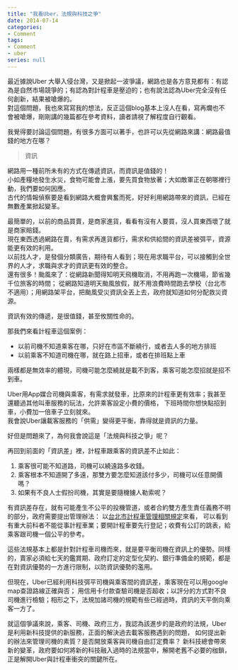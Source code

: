 ```yaml
---
title: "我看Uber，法規與科技之爭"
date: 2014-07-14
categories:
- Comment
tags:
- Comment
- uber
series: null
---
```


最近據說Uber 大舉入侵台灣，又是掀起一波爭議，網路也是各方意見都有：有認為是自然市場競爭的；有認為對計程車是壓迫的；也有說法認為Uber完全沒有任何創新，結果被嗆爆的。  
對這個問題，我也來寫寫我的想法，反正這個blog基本上沒人在看，寫再爛也不會被嗆爆，剛剛講的幾篇都在參考資料，讀者請視了解程度自行觀看。  

<!--more-->

我覺得要討論這個問題，有很多方面可以著手，也許可以先從網路來講：網路最值錢的地方在哪？  

> 資訊  

網路用一種前所未有的方式在傳遞資訊，而資訊是值錢的！  
小如產糧地發生水災，食物可能會上漲，要先買食物放著；大如敵軍正在朝哪裡行動，我們要如何因應。  
古代的情報偵察要是看到網路大概會興奮而死，好好利用網路帶來的資訊，已經在無數產業掀起變革。  

最簡單的，以前的商品買賣，是商家進貨，看看有沒有人要買，沒人買東西壞了就是商家賠錢。  
現在東西透過網路在賣，有需求再進貨都行，需求和供給間的資訊差被弭平，資源能更有效的利用。  
以前找人才，是發個分類廣告，期待有人看到；現在用求職平台，可以接觸到全世界的人才，求職與求才的資訊更有效的整合。  
還有很多！颱風來了：從網路新聞得知明天飛機取消，不用再跑一次機場，節省幾千位旅客的時間；
從網路知道明天颱風放假，就不用浪費時間跑去學校（台北市不適用）；用網路架平台，把颱風受災資訊全丟上去，政府就知道如何分配救災資源。  

資訊有效的傳遞，是很值錢，甚至攸關性命的。  

那我們來看計程車這個案例：  

* 以前司機不知道乘客在哪，只好在市區不斷繞行，或者去人多的地方排班
* 以前乘客不知道司機在哪，就在路上招車，或者在排班點上車

兩樣都是無效率的體現，司機可能怎麼繞就是載不到客，乘客可能怎麼招就是招不到車。  

Uber用App媒合司機與乘客，有需求就發車，比原來的計程車更有效率；我甚至還聽過其他叫車服務的玩法，允許乘客設定小費的價格，
下班時間你想快點招到車，小費加一倍車子立刻就來。  
我會說Uber讓載客服務的「供需」變得更平衡，靠得就是資訊的力量。  

好但是問題來了，為何我會說這是「法規與科技之爭」呢？  

再回到前面的「資訊差」裡，計程車跟乘客的資訊差不止如此：  

1. 乘客很可能不知道路，司機可以繞遠路多收錢。  
2. 乘客根本不知道開了多遠，那雙方要怎麼知道該付多少，司機可以任意開價嗎？  
3. 如果有不良人士假扮司機，其實是要隨機擄人勒索呢？  

有資訊差存在，就有可能產生不公平的投機管道，或者合約雙方產生責任義務不明的部分，政府需要提出管理辦法：
以[台北市計程車管理相關規定](https://td.police.gov.taipei/News_Content.aspx?n=0E8E80645B0D845A&s=C9BE20C71D18AECB)來看，
可以看到有重大前科者不能從事計程車業；要開計程車要先行登記；收費有公訂的跳表，給乘客跟司機一個公平的參考。  

這些法規基本上都是針對計程車司機而來，就是要平衡司機在資訊上的優勢。同樣的，賣家必須給七天的鑑賞期、政府訂定的定型化契約、銀行準備金的規範，都是在對資訊優勢的一方進行限制，以防資訊優勢的濫用。  

但現在，Uber已經利用科技弭平司機與乘客間的資訊差，乘客現在可以用google map查證路線正確與否；
用信用卡付款查驗司機是否超收；以評分的方式對不良司機進行檢驗；相形之下，法規加諸司機的規範有些已經過時，資訊的天平倒向乘客一方了。  

就這個爭議來說，乘客、司機、政府三方，我認為該進步的是政府的法規，Uber是利用新科技提供的新服務，正面的解決過去載客服務遇到的問題，
如何提出新的辦法來管理司機的素質？是否開放乘客與司機自由訂定費率？
新科技總會帶來新的變革，政府要如何將新的科技融入過時的法規當中，解開老舊不必要的枷鎖，正是解開Uber與計程車衝突的關鍵所在。  